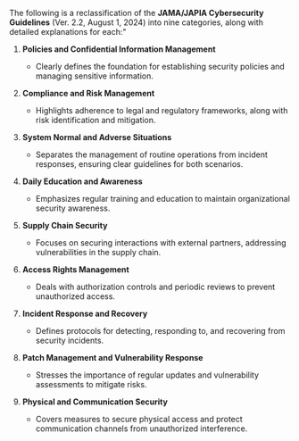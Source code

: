 The following is a reclassification of the **JAMA/JAPIA Cybersecurity Guidelines** (Ver. 2.2, August 1, 2024) into nine categories, along with detailed explanations for each:"

1. **Policies and Confidential Information Management**  
   - Clearly defines the foundation for establishing security policies and managing sensitive information.

2. **Compliance and Risk Management**  
   - Highlights adherence to legal and regulatory frameworks, along with risk identification and mitigation.

3. **System Normal and Adverse Situations**  
   - Separates the management of routine operations from incident responses, ensuring clear guidelines for both scenarios.

4. **Daily Education and Awareness**  
   - Emphasizes regular training and education to maintain organizational security awareness.

5. **Supply Chain Security**  
   - Focuses on securing interactions with external partners, addressing vulnerabilities in the supply chain.

6. **Access Rights Management**  
   - Deals with authorization controls and periodic reviews to prevent unauthorized access.

7. **Incident Response and Recovery**  
   - Defines protocols for detecting, responding to, and recovering from security incidents.

8. **Patch Management and Vulnerability Response**  
   - Stresses the importance of regular updates and vulnerability assessments to mitigate risks.

9. **Physical and Communication Security**  
   - Covers measures to secure physical access and protect communication channels from unauthorized interference.

